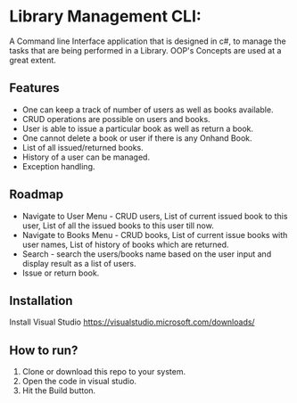 
# Library Management CLI:

A Command line Interface application that is designed in c#, to manage the tasks that are being performed in a Library.
OOP's Concepts are used at a great extent.


## Features

- One can keep a track of number of users as well as books available.
- CRUD operations are possible on users and books.
- User is able to issue a particular book as well as return a book.
- One cannot delete a book or user if there is any Onhand Book.
- List of all issued/returned books.
- History of a user can be managed.
- Exception handling.


## Roadmap
 
- Navigate to User Menu - CRUD users, List of current issued book to this user,  List of all the issued books to this user till now.
- Navigate to Books Menu - CRUD books, List of current issue books with user names, List of history of books which are returned.
- Search - search the users/books name based on the user input and display result as a list of users.
- Issue or return book.
## Installation

Install Visual Studio
https://visualstudio.microsoft.com/downloads/
    
## How to run?
1. Clone or download this repo to your system.
2. Open the code in visual studio.
3. Hit the Build button.


